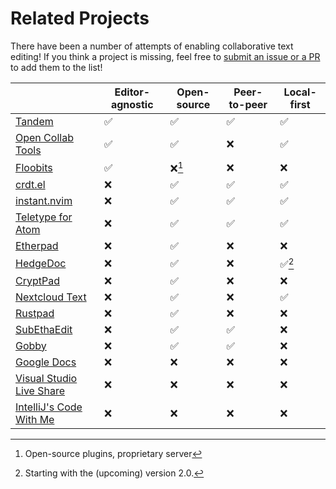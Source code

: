 # Related Projects

There have been a number of attempts of enabling collaborative text editing! If you think a project is missing, feel free to [submit an issue or a PR](https://github.com/ethersync/ethersync) to add them to the list!

| | Editor-agnostic | Open-source | Peer-to-peer | Local-first |
|-|-|-|-|-|
| [Tandem](https://github.com/typeintandem/tandem)                                     | ✅ | ✅ | ✅ | ✅ |
| [Open Collab Tools](https://www.open-collab.tools)                                   | ✅ | ✅ | ❌ | ✅ |
| [Floobits](https://github.com/Floobits)                                              | ✅ | ❌[^floobits] | ❌ | ❌ |
| [crdt.el](https://github.com/zaeph/crdt.el)                                          | ❌ | ✅ | ✅ | ✅ |
| [instant.nvim](https://github.com/jbyuki/instant.nvim)                               | ❌ | ✅ | ✅ | ✅ |
| [Teletype for Atom](https://github.com/atom/teletype)                                | ❌ | ✅ | ✅ | ✅ |
| [Etherpad](https://etherpad.org)                                                     | ❌ | ✅ | ❌ | ❌ |
| [HedgeDoc](https://hedgedoc.org)                                                     | ❌ | ✅ | ❌ | ✅[^hedgedoc] |
| [CryptPad](https://cryptpad.org)                                                     | ❌ | ✅ | ❌ | ❌ |
| [Nextcloud Text](https://github.com/nextcloud/text)                                  | ❌ | ✅ | ❌ | ✅ |
| [Rustpad](https://github.com/ekzhang/rustpad)                                        | ❌ | ✅ | ❌ | ❌ |
| [SubEthaEdit](https://en.wikipedia.org/wiki/SubEthaEdit)                             | ❌ | ✅ | ✅ | ❌ |
| [Gobby](https://en.wikipedia.org/wiki/Gobby)                                         | ❌ | ✅ | ✅ | ❌ |
| [Google Docs](https://en.wikipedia.org/wiki/Google_Docs)                             | ❌ | ❌ | ❌ | ❌ |
| [Visual Studio Live Share](https://visualstudio.microsoft.com/services/live-share/)  | ❌ | ❌ | ❌ | ❌ |
| [IntelliJ's Code With Me](https://www.jetbrains.com/help/idea/code-with-me.html)     | ❌ | ❌ | ❌ | ❌ |

[^floobits]: Open-source plugins, proprietary server
[^hedgedoc]: Starting with the (upcoming) version 2.0.
